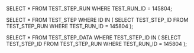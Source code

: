 SELECT * FROM TEST_STEP_RUN WHERE TEST_RUN_ID = 145804;

SELECT * 
FROM TEST_STEP 
WHERE ID IN (
    SELECT TEST_STEP_ID FROM TEST_STEP_RUN WHERE TEST_RUN_ID = 145804
);

SELECT * 
FROM TEST_STEP_DATA 
WHERE TEST_STEP_ID IN (
    SELECT TEST_STEP_ID FROM TEST_STEP_RUN WHERE TEST_RUN_ID = 145804
);
